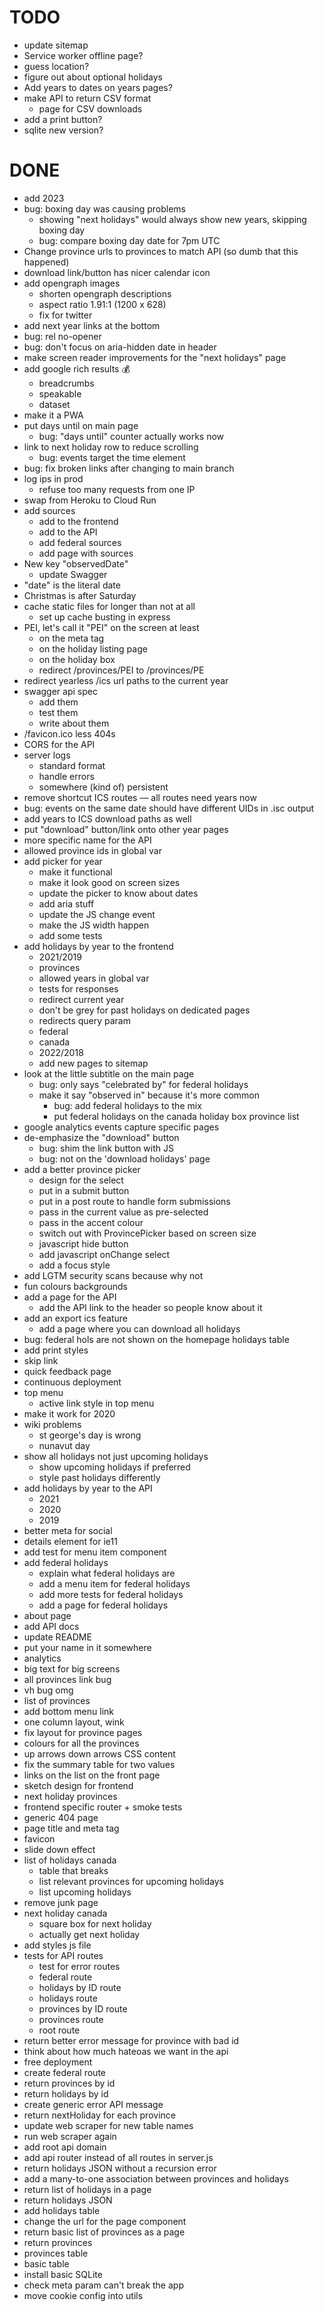 # TODO

- update sitemap
- Service worker offline page?
- guess location?
- figure out about optional holidays
- Add years to dates on years pages?
- make API to return CSV format
  - page for CSV downloads
- add a print button?
- sqlite new version?

# DONE

- add 2023
- bug: boxing day was causing problems
  - showing "next holidays" would always show new years, skipping boxing day
  - bug: compare boxing day date for 7pm UTC
- Change province urls to provinces to match API (so dumb that this happened)
- download link/button has nicer calendar icon
- add opengraph images
  - shorten opengraph descriptions
  - aspect ratio 1.91:1 (1200 x 628)
  - fix for twitter
- add next year links at the bottom
- bug: rel no-opener
- bug: don't focus on aria-hidden date in header
- make screen reader improvements for the "next holidays" page
- add google rich results 💰
  - breadcrumbs
  - speakable
  - dataset
- make it a PWA
- put days until on main page
  - bug: "days until" counter actually works now
- link to next holiday row to reduce scrolling
  - bug: events target the time element
- bug: fix broken links after changing to main branch
- log ips in prod
  - refuse too many requests from one IP
- swap from Heroku to Cloud Run
- add sources
  - add to the frontend
  - add to the API
  - add federal sources
  - add page with sources
- New key "observedDate"
  - update Swagger
- "date" is the literal date
- Christmas is after Saturday
- cache static files for longer than not at all
  - set up cache busting in express
- PEI, let's call it "PEI" on the screen at least
  - on the meta tag
  - on the holiday listing page
  - on the holiday box
  - redirect /provinces/PEI to /provinces/PE
- redirect yearless /ics url paths to the current year
- swagger api spec
  - add them
  - test them
  - write about them
- /favicon.ico less 404s
- CORS for the API
- server logs
  - standard format
  - handle errors
  - somewhere (kind of) persistent
- remove shortcut ICS routes — all routes need years now
- bug: events on the same date should have different UIDs in .isc output
- add years to ICS download paths as well
- put "download" button/link onto other year pages
- more specific name for the API
- allowed province ids in global var
- add picker for year
  - make it functional
  - make it look good on screen sizes
  - update the picker to know about dates
  - add aria stuff
  - update the JS change event
  - make the JS width happen
  - add some tests
- add holidays by year to the frontend
  - 2021/2019
  - provinces
  - allowed years in global var
  - tests for responses
  - redirect current year
  - don't be grey for past holidays on dedicated pages
  - redirects query param
  - federal
  - canada
  - 2022/2018
  - add new pages to sitemap
- look at the little subtitle on the main page
  - bug: only says "celebrated by" for federal holidays
  - make it say "observed in" because it's more common
    - bug: add federal holidays to the mix
    - put federal holidays on the canada holiday box province list
- google analytics events capture specific pages
- de-emphasize the "download" button
  - bug: shim the link button with JS
  - bug: not on the 'download holidays' page
- add a better province picker
  - design for the select
  - put in a submit button
  - put in a post route to handle form submissions
  - pass in the current value as pre-selected
  - pass in the accent colour
  - switch out with ProvincePicker based on screen size
  - javascript hide button
  - add javascript onChange select
  - add a focus style
- add LGTM security scans because why not
- fun colours backgrounds
- add a page for the API
  - add the API link to the header so people know about it
- add an export ics feature
  - add a page where you can download all holidays
- bug: federal hols are not shown on the homepage holidays table
- add print styles
- skip link
- quick feedback page
- continuous deployment
- top menu
  - active link style in top menu
- make it work for 2020
- wiki problems
  - st george's day is wrong
  - nunavut day
- show all holidays not just upcoming holidays
  - show upcoming holidays if preferred
  - style past holidays differently
- add holidays by year to the API
  - 2021
  - 2020
  - 2019
- better meta for social
- details element for ie11
- add test for menu item component
- add federal holidays
  - explain what federal holidays are
  - add a menu item for federal holidays
  - add more tests for federal holidays
  - add a page for federal holidays
- about page
- add API docs
- update README
- put your name in it somewhere
- analytics
- big text for big screens
- all provinces link bug
- vh bug omg
- list of provinces
- add bottom menu link
- one column layout, wink
- fix layout for province pages
- colours for all the provinces
- up arrows down arrows CSS content
- fix the summary table for two values
- links on the list on the front page
- sketch design for frontend
- next holiday provinces
- frontend specific router + smoke tests
- generic 404 page
- page title and meta tag
- favicon
- slide down effect
- list of holidays canada
  - table that breaks
  - list relevant provinces for upcoming holidays
  - list upcoming holidays
- remove junk page
- next holiday canada
  - square box for next holiday
  - actually get next holiday
- add styles js file
- tests for API routes
  - test for error routes
  - federal route
  - holidays by ID route
  - holidays route
  - provinces by ID route
  - provinces route
  - root route
- return better error message for province with bad id
- think about how much hateoas we want in the api
- free deployment
- create federal route
- return provinces by id
- return holidays by id
- create generic error API message
- return nextHoliday for each province
- update web scraper for new table names
- run web scraper again
- add root api domain
- add api router instead of all routes in server.js
- return holidays JSON without a recursion error
- add a many-to-one association between provinces and holidays
- return list of holidays in a page
- return holidays JSON
- add holidays table
- change the url for the page component
- return basic list of provinces as a page
- return provinces
- provinces table
- basic table
- install basic SQLite
- check meta param can't break the app
- move cookie config into utils
